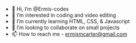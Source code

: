 - 👋 Hi, I’m @Ermis-codes
- 👀 I’m interested in coding and video editing
- 🌱 I’m currently learning HTML, CSS, & Javascript
- 💞️ I’m looking to collaborate on small projects
- 📫 How to reach me - ermismcarter@gmail.com

<!---
Ermis-codes/Ermis-codes is a ✨ special ✨ repository because its `README.md` (this file) appears on your GitHub profile.
You can click the Preview link to take a look at your changes.
--->
